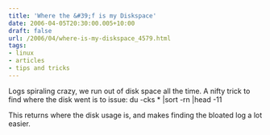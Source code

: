 ```yaml
---
title: 'Where the &#39;f is my Diskspace'
date: 2006-04-05T20:30:00.005+10:00
draft: false
url: /2006/04/where-is-my-diskspace_4579.html
tags: 
- linux
- articles
- tips and tricks
---
```


Logs spiraling crazy, we run out of disk space all the time. A nifty trick to find where the disk went is to issue: du -cks * |sort -rn |head -11

This returns where the disk usage is, and makes finding the bloated log a lot easier.